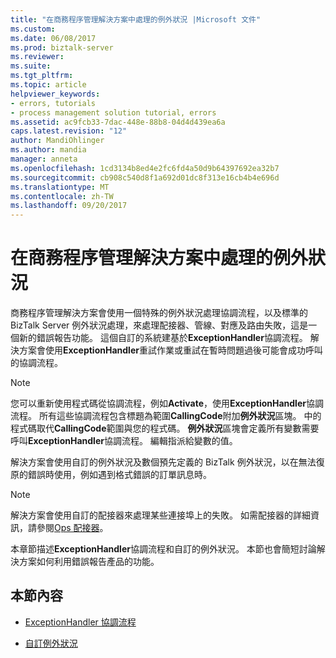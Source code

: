 ```yaml
---
title: "在商務程序管理解決方案中處理的例外狀況 |Microsoft 文件"
ms.custom: 
ms.date: 06/08/2017
ms.prod: biztalk-server
ms.reviewer: 
ms.suite: 
ms.tgt_pltfrm: 
ms.topic: article
helpviewer_keywords:
- errors, tutorials
- process management solution tutorial, errors
ms.assetid: ac9fcb33-7dac-448e-88b8-04d4d439ea6a
caps.latest.revision: "12"
author: MandiOhlinger
ms.author: mandia
manager: anneta
ms.openlocfilehash: 1cd3134b8ed4e2fc6fd4a50d9b64397692ea32b7
ms.sourcegitcommit: cb908c540d8f1a692d01dc8f313e16cb4b4e696d
ms.translationtype: MT
ms.contentlocale: zh-TW
ms.lasthandoff: 09/20/2017
---
```

# <a name="exception-handling-in-the-business-process-management-solution"></a>在商務程序管理解決方案中處理的例外狀況
商務程序管理解決方案會使用一個特殊的例外狀況處理協調流程，以及標準的 BizTalk Server 例外狀況處理，來處理配接器、管線、對應及路由失敗，這是一個新的錯誤報告功能。 這個自訂的系統建基於**ExceptionHandler**協調流程。 解決方案會使用**ExceptionHandler**重試作業或重試在暫時問題過後可能會成功呼叫的協調流程。  
  
> [!NOTE]
>  您可以重新使用程式碼從協調流程，例如**Activate**，使用**ExceptionHandler**協調流程。 所有這些協調流程包含標題為範圍**CallingCode**附加**例外狀況**區塊。 中的程式碼取代**CallingCode**範圍與您的程式碼。 **例外狀況**區塊會定義所有變數需要呼叫**ExceptionHandler**協調流程。 編輯指派給變數的值。  
  
 解決方案會使用自訂的例外狀況及數個預先定義的 BizTalk 例外狀況，以在無法復原的錯誤時使用，例如遇到格式錯誤的訂單訊息時。  
  
> [!NOTE]
>  解決方案會使用自訂的配接器來處理某些連接埠上的失敗。 如需配接器的詳細資訊，請參閱[Ops 配接器](../core/the-ops-adapter.md)。  
  
 本章節描述**ExceptionHandler**協調流程和自訂的例外狀況。 本節也會簡短討論解決方案如何利用錯誤報告產品的功能。  
  
## <a name="in-this-section"></a>本節內容  
  
-   [ExceptionHandler 協調流程](../core/the-exceptionhandler-orchestration.md)  
  
-   [自訂例外狀況](../core/custom-exceptions.md)